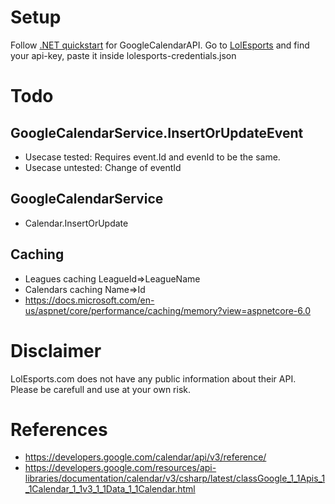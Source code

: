 ﻿# Setup
Follow [.NET quickstart](https://developers.google.com/calendar/api/quickstart/dotnet#step_2_set_up_the_sample) for GoogleCalendarAPI.
Go to [LolEsports](https://lolesports.com/) and find your api-key, paste it inside lolesports-credentials.json

# Todo
## GoogleCalendarService.InsertOrUpdateEvent
- Usecase tested: Requires event.Id and evenId to be the same.
- Usecase untested: Change of eventId
## GoogleCalendarService
- Calendar.InsertOrUpdate

## Caching
- Leagues caching LeagueId=>LeagueName
- Calendars caching Name=>Id
- https://docs.microsoft.com/en-us/aspnet/core/performance/caching/memory?view=aspnetcore-6.0

# Disclaimer
LolEsports.com does not have any public information about their API.
Please be carefull and use at your own risk.

# References
- https://developers.google.com/calendar/api/v3/reference/
- https://developers.google.com/resources/api-libraries/documentation/calendar/v3/csharp/latest/classGoogle_1_1Apis_1_1Calendar_1_1v3_1_1Data_1_1Calendar.html